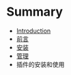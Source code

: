 # Summary

* [Introduction](README.md)
* [前言](introduce.md)
* [安装](Installing.md)
* [管理](management.md)
* 插件的安装和使用

